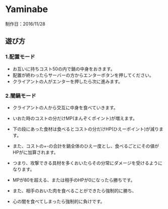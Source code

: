 # Yaminabe
制作日：2016/11/28

## 遊び方
 ### 1.配置モード
 - お互いに持ちコスト50の内で鍋の中身をおきます。
 - 配置が終わったらサーバーの方からエンターボタンを押してください。
 - クライアントの人がエンターを押したら次に進みます。
 
 ### 2.闇鍋モード
 - クライアントの人から交互に中身を食べていきます。
 - いおた時のコストの分だけMP(まんぞくポイント)が増えます。
 - 下の段にあった食材は食べるとコストの分だけHP(ひえーポイント)が減ります。
 
 - また、コストの+-の合計を鍋全体のひえー度とし、食べるごとにその値がHPがに加算されます。
 - つまり、攻撃できる具材を多くおいたらその分常にダメージを受けるようになります。
 
 - MPが80を超える、または相手のHPが0になったら勝ちです。
 
 - また、相手のおいた肉を食べることができたら強制的に勝ち、
 - 心の闇を食べてしまったら強制的に負けです。
